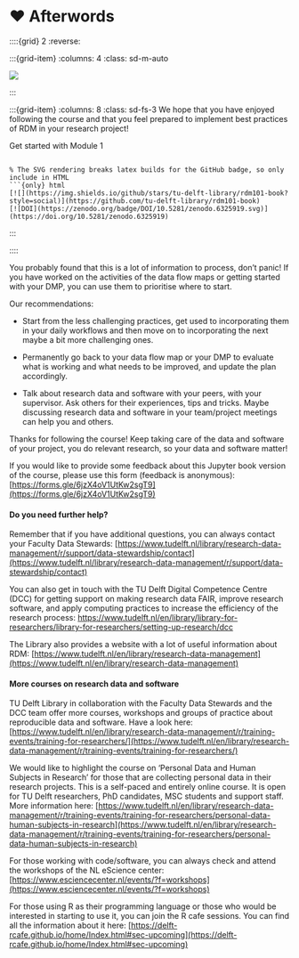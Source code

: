 # ❤️ Afterwords

::::{grid} 2
:reverse:

:::{grid-item}
:columns: 4
:class: sd-m-auto

<img src="https://the-turing-way.netlify.app/_images/road-to-reproducibility.svg"/>

:::

:::{grid-item}
:columns: 8
:class: sd-fs-3
We hope that you have enjoyed following the course and that you feel prepared to implement best practices of RDM in your research project!
<!-- 
```{button-ref} modules/module1
:ref-type: doc
:color: primary
:class: sd-rounded-pill float-left -->


Get started with Module 1
```

% The SVG rendering breaks latex builds for the GitHub badge, so only include in HTML
```{only} html
[![](https://img.shields.io/github/stars/tu-delft-library/rdm101-book?style=social)](https://github.com/tu-delft-library/rdm101-book)
[![DOI](https://zenodo.org/badge/DOI/10.5281/zenodo.6325919.svg)](https://doi.org/10.5281/zenodo.6325919)
```

:::

::::


You probably found that this is a lot of information to process, don’t panic! If you have worked on the activities of the data flow maps or getting started with your DMP, you can use them to prioritise where to start.

Our recommendations:

-   Start from the less challenging practices, get used to incorporating them in your daily workflows and then move on to incorporating the next maybe a bit more challenging ones.
    
-   Permanently go back to your data flow map or your DMP to evaluate what is working and what needs to be improved, and update the plan accordingly.
    
-   Talk about research data and software with your peers, with your supervisor. Ask others for their experiences, tips and tricks. Maybe discussing research data and software in your team/project meetings can help you and others.
    

Thanks for following the course! Keep taking care of the data and software of your project, you do relevant research, so your data and software matter!

If you would like to provide some feedback about this Jupyter book version of the course, please use this form (feedback is anonymous): [https://forms.gle/6jzX4oV1UtKw2sgT9](https://forms.gle/6jzX4oV1UtKw2sgT9)

#### Do you need further help?

Remember that if you have additional questions, you can always contact your Faculty Data Stewards: [https://www.tudelft.nl/library/research-data-management/r/support/data-stewardship/contact](https://www.tudelft.nl/library/research-data-management/r/support/data-stewardship/contact)

You can also get in touch with the TU Delft Digital Competence Centre (DCC) for getting support on making research data FAIR, improve research software, and apply computing practices to increase the efficiency of the research process: https://www.tudelft.nl/en/library/library-for-researchers/library-for-researchers/setting-up-research/dcc

The Library also provides a website with a lot of useful information about RDM: [https://www.tudelft.nl/en/library/research-data-management](https://www.tudelft.nl/en/library/research-data-management)

#### More courses on research data and software

TU Delft Library in collaboration with the Faculty Data Stewards and the DCC team offer more courses, workshops and groups of practice about reproducible data and software. Have a look here: [https://www.tudelft.nl/en/library/research-data-management/r/training-events/training-for-researchers/](https://www.tudelft.nl/en/library/research-data-management/r/training-events/training-for-researchers/)

We would like to highlight the course on ‘Personal Data and Human Subjects in Research’ for those that are collecting personal data in their research projects. This is a self-paced and entirely online course. It is open for TU Delft researchers, PhD candidates, MSC students and support staff. More information here: [https://www.tudelft.nl/en/library/research-data-management/r/training-events/training-for-researchers/personal-data-human-subjects-in-research](https://www.tudelft.nl/en/library/research-data-management/r/training-events/training-for-researchers/personal-data-human-subjects-in-research)

For those working with code/software, you can always check and attend the workshops of the NL eScience center: [https://www.esciencecenter.nl/events/?f=workshops](https://www.esciencecenter.nl/events/?f=workshops)

For those using R as their programming language or those who would be interested in starting to use it, you can join the R cafe sessions. You can find all the information about it here: [https://delft-rcafe.github.io/home/Index.html#sec-upcoming](https://delft-rcafe.github.io/home/Index.html#sec-upcoming)
